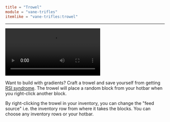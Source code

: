 ```toml
title = "Trowel"
module = "vane-trifles"
itemlike = "vane-trifles:trowel"
```
---
![](assets/gifs/trowel.mp4)

Want to build with gradients? Craft a trowel and save yourself from getting [RSI syndrome](https://en.wikipedia.org/wiki/Repetitive_strain_injury).
The trowel will place a random block from your hotbar when you right-click another block.

By right-clicking the trowel in your inventory, you can change the "feed source" i.e. the inventory row
from where it takes the blocks. You can choose any inventory rows or your hotbar.
